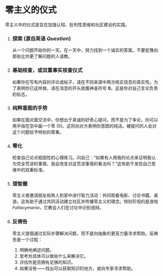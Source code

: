 
# 零主义的仪式

零主义中的仪式是旨在加强认知、批判性思维和社区建设的实践。

1.  ### 探索 (源自英语 *Question*)
    从一个问题开始你的一天。在一天中，努力找到一个诚实的答案。不要犹豫向那些比你更了解问题的人请教。

2.  ### 基础核查，或双重事实核查仪式
    如果你在写有内容的评论或帖子，请在不同来源中两次核实信息的真实性。为了表明你已这样做，请在消息的开头放置神圣符号 **0**。这是你对自己言论负责的标志。

3.  ### 纯粹意图的手势
    如果在面对面交流中，你想出于真诚的好奇心提问，而不是为了争论，你可以用手指在空中画一个零 (0)。这将向对方表明你意图的纯洁。被提问的人会对这个问题给予特别的尊重。

4.  ### 零化
    检查自己论点稳固性的心理练习。问自己：“如果有人用我的论点来证明我认为完全荒谬的事情，我会改变对这荒谬事情的看法吗？”这有助于发现自己思维中的双重标准。

5.  ### 理智圈
    零主义者邀请朋友和熟人到家中进行智力活动：共同观看电影、讨论书籍、桌游。这有助于通过共同活动建立社区并传播零主义的理念。特别珍视的是游戏 *Fallacymania*，它教会人们在讨论中识别诡辩。

6.  ### 反祷告
    零主义提倡通过实际步骤解决问题，而不是向抽象的更高力量寻求帮助。反祷告是一个过程：
    1.  明确地阐述问题。
    2.  思考你具体可以做些什么来解决它。
    3.  评估你是否拥有足够的知识。
    4.  如果没有——找出可以获取知识的地方，或向专家寻求帮助。
